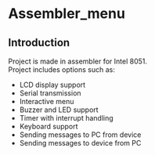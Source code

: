# Assembler_menu
## Introduction
Project is made in assembler for Intel 8051. \
Project includes options such as:
- LCD display support
- Serial transmission
- Interactive menu
- Buzzer and LED support
- Timer with interrupt handling
- Keyboard support
- Sending messages to PC from device
- Sending messages to device from PC